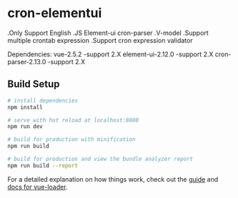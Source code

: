 # cron-elementui

.Only Support English
.JS Element-ui cron-parser
.V-model
.Support multiple crontab expression
.Support cron expression validator

Dependencies:
vue-2.5.2  -support 2.X
element-ui-2.12.0  -support 2.X
cron-parser-2.13.0  -support 2.X

## Build Setup

``` bash
# install dependencies
npm install

# serve with hot reload at localhost:8080
npm run dev

# build for production with minification
npm run build

# build for production and view the bundle analyzer report
npm run build --report
```

For a detailed explanation on how things work, check out the [guide](http://vuejs-templates.github.io/webpack/) and [docs for vue-loader](http://vuejs.github.io/vue-loader).
